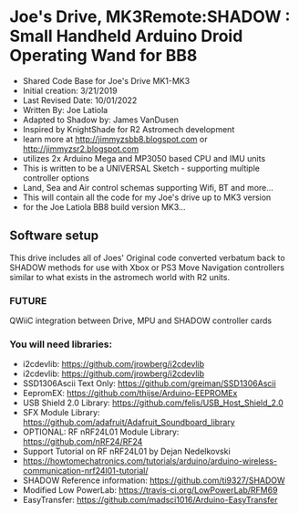 # Joe's Drive, MK3Remote:SHADOW :  Small Handheld Arduino Droid Operating Wand for BB8
* Shared Code Base for Joe's Drive MK1-MK3 
* Initial creation: 3/21/2019
* Last Revised Date: 10/01/2022
* Written By: Joe Latiola
* Adapted to Shadow by: James VanDusen
* Inspired by KnightShade for R2 Astromech development
* learn more at http://jimmyzsbb8.blogspot.com or http://jimmyzsr2.blogspot.com
* utilizes 2x Arduino Mega and MP3050 based CPU and IMU units
* This is written to be a UNIVERSAL Sketch - supporting multiple controller options
* Land, Sea and Air control schemas supporting Wifi, BT and more...
* This will contain all the code for my Joe's drive up to MK3 version
* for the Joe Latiola BB8 build version MK3...


## Software setup
This drive includes all of Joes' Original code converted verbatum back to SHADOW methods for use with Xbox or PS3 Move Navigation controllers similar to what exists in the astromech world with R2 units.

### FUTURE
QWiiC integration between Drive, MPU and SHADOW controller cards

###  You will need libraries:
* i2cdevlib: https://github.com/jrowberg/i2cdevlib
* i2cdevlib: https://github.com/jrowberg/i2cdevlib
* SSD1306Ascii Text Only: https://github.com/greiman/SSD1306Ascii
* EepromEX: https://github.com/thijse/Arduino-EEPROMEx
* USB Shield 2.0 Library: https://github.com/felis/USB_Host_Shield_2.0
* SFX Module Library: https://github.com/adafruit/Adafruit_Soundboard_library
* OPTIONAL: RF nRF24L01 Module Library: https://github.com/nRF24/RF24
* Support Tutorial on RF nRF24L01 by Dejan Nedelkovski
* https://howtomechatronics.com/tutorials/arduino/arduino-wireless-communication-nrf24l01-tutorial/
* SHADOW Reference information: https://github.com/ti9327/SHADOW
* Modified Low PowerLab: https://travis-ci.org/LowPowerLab/RFM69  
* EasyTransfer: https://github.com/madsci1016/Arduino-EasyTransfer

